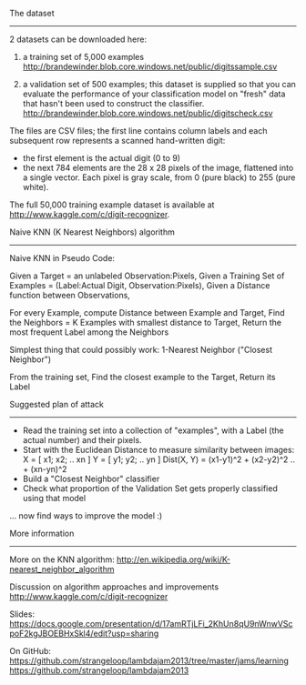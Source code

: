 The dataset
*************

2 datasets can be downloaded here:

1) a training set of 5,000 examples
http://brandewinder.blob.core.windows.net/public/digitssample.csv

2) a validation set of 500 examples; this dataset is supplied so that
you can evaluate the performance of your classification model on
"fresh" data that hasn't been used to construct the classifier.
http://brandewinder.blob.core.windows.net/public/digitscheck.csv

The files are CSV files; the first line contains column labels and
each subsequent row represents a scanned hand-written digit:

* the first element is the actual digit (0 to 9)
* the next 784 elements are the 28 x 28 pixels of the image, flattened
  into a single vector. Each pixel is gray scale, from 0 (pure black) to 255 (pure white).

The full 50,000 training example dataset is available at http://www.kaggle.com/c/digit-recognizer.


Naive KNN (K Nearest Neighbors) algorithm
********************************************

Naive KNN in Pseudo Code:

  Given a Target = an unlabeled Observation:Pixels,
  Given a Training Set of Examples = (Label:Actual Digit, Observation:Pixels),
  Given a Distance function between Observations,

  For every Example, compute Distance between Example and Target,
  Find the Neighbors = K Examples with smallest distance to Target,
  Return the most frequent Label among the Neighbors

Simplest thing that could possibly work: 1-Nearest Neighbor ("Closest Neighbor")

  From the training set,
  Find the closest example to the Target,
  Return its Label


Suggested plan of attack
**************************

- Read the training set into a collection of "examples", with a Label (the actual number) and their pixels.
- Start with the Euclidean Distance to measure similarity between images:
  X = [ x1; x2; .. xn ]
  Y = [ y1; y2; .. yn ]
  Dist(X, Y) = (x1-y1)^2 + (x2-y2)^2 .. + (xn-yn)^2
- Build a "Closest Neighbor" classifier
- Check what proportion of the Validation Set gets properly classified using that model

... now find ways to improve the model :)

More information
******************

More on the KNN algorithm:
http://en.wikipedia.org/wiki/K-nearest_neighbor_algorithm

Discussion on algorithm approaches and improvements
http://www.kaggle.com/c/digit-recognizer

Slides:
https://docs.google.com/presentation/d/17amRTjLFi_2KhUn8qU9nWnwVScpoF2kgJBOEBHxSkl4/edit?usp=sharing

On GitHub:
https://github.com/strangeloop/lambdajam2013/tree/master/jams/learning
https://github.com/strangeloop/lambdajam2013
